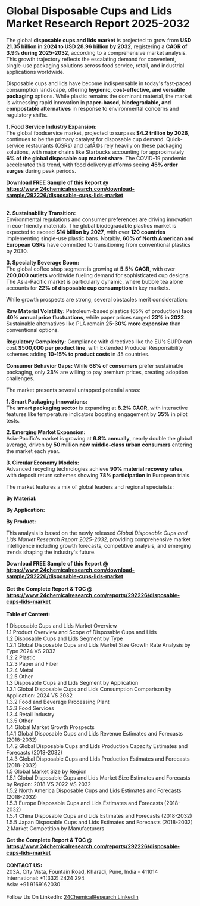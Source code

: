 <h1>Global Disposable Cups and Lids Market Research Report 2025-2032</h1><p>The global <strong>disposable cups and lids market</strong> is projected to grow from <strong>USD 21.35 billion in 2024 to USD 28.96 billion by 2032</strong>, registering a <strong>CAGR of 3.9% during 2025-2032</strong>, according to a comprehensive market analysis. This growth trajectory reflects the escalating demand for convenient, single-use packaging solutions across food service, retail, and industrial applications worldwide.</p><p>Disposable cups and lids have become indispensable in today's fast-paced consumption landscape, offering <strong>hygienic, cost-effective, and versatile packaging</strong> options. While plastic remains the dominant material, the market is witnessing rapid innovation in <strong>paper-based, biodegradable, and compostable alternatives</strong> in response to environmental concerns and regulatory shifts.</p><p><strong>1. Food Service Industry Expansion:</strong><br>
The global foodservice market, projected to surpass <strong>$4.2 trillion by 2026</strong>, continues to be the primary catalyst for disposable cup demand. Quick-service restaurants (QSRs) and cafÃ©s rely heavily on these packaging solutions, with major chains like Starbucks accounting for approximately <strong>6% of the global disposable cup market share</strong>. The COVID-19 pandemic accelerated this trend, with food delivery platforms seeing <strong>45% order surges</strong> during peak periods.</p><div><b>Download FREE Sample of this Report @ 
            <a href="https://www.24chemicalresearch.com/download-sample/292226/disposable-cups-lids-market">
            https://www.24chemicalresearch.com/download-sample/292226/disposable-cups-lids-market</a></b></div><br><p><strong>2. Sustainability Transition:</strong><br>
Environmental regulations and consumer preferences are driving innovation in eco-friendly materials. The global biodegradable plastics market is expected to exceed <strong>$14 billion by 2027</strong>, with over <strong>120 countries</strong> implementing single-use plastic bans. Notably, <strong>60% of North American and European QSRs</strong> have committed to transitioning from conventional plastics by 2030.</p><p><strong>3. Specialty Beverage Boom:</strong><br>
The global coffee shop segment is growing at <strong>5.5% CAGR</strong>, with over <strong>200,000 outlets</strong> worldwide fueling demand for sophisticated cup designs. The Asia-Pacific market is particularly dynamic, where bubble tea alone accounts for <strong>22% of disposable cup consumption</strong> in key markets.</p><p>While growth prospects are strong, several obstacles merit consideration:</p><p><strong>Raw Material Volatility:</strong> Petroleum-based plastics (65% of production) face <strong>40% annual price fluctuations</strong>, while paper prices surged <strong>23% in 2022</strong>. Sustainable alternatives like PLA remain <strong>25-30% more expensive</strong> than conventional options.</p><p><strong>Regulatory Complexity:</strong> Compliance with directives like the EU's SUPD can cost <strong>$500,000 per product line</strong>, with Extended Producer Responsibility schemes adding <strong>10-15% to product costs</strong> in 45 countries.</p><p><strong>Consumer Behavior Gaps:</strong> While <strong>68% of consumers</strong> prefer sustainable packaging, only <strong>23%</strong> are willing to pay premium prices, creating adoption challenges.</p><p>The market presents several untapped potential areas:</p><p><strong>1. Smart Packaging Innovations:</strong><br>
The <strong>smart packaging sector</strong> is expanding at <strong>8.2% CAGR</strong>, with interactive features like temperature indicators boosting engagement by <strong>35%</strong> in pilot tests.</p><p><strong>2. Emerging Market Expansion:</strong><br>
Asia-Pacific's market is growing at <strong>6.8% annually</strong>, nearly double the global average, driven by <strong>50 million new middle-class urban consumers</strong> entering the market each year.</p><p><strong>3. Circular Economy Models:</strong><br>
Advanced recycling technologies achieve <strong>90% material recovery rates</strong>, with deposit return schemes showing <strong>78% participation</strong> in European trials.</p><p>The market features a mix of global leaders and regional specialists:</p><p><strong>By Material:</strong></p><p><strong>By Application:</strong></p><p><strong>By Product:</strong></p><p>This analysis is based on the newly released <em>Global Disposable Cups and Lids Market Research Report 2025-2032</em>, providing comprehensive market intelligence including growth forecasts, competitive analysis, and emerging trends shaping the industry's future.</p><div><b>Download FREE Sample of this Report @ 
            <a href="https://www.24chemicalresearch.com/download-sample/292226/disposable-cups-lids-market">
            https://www.24chemicalresearch.com/download-sample/292226/disposable-cups-lids-market</a></b></div><br><div><b>Get the Complete Report & TOC @ 
            <a href="https://www.24chemicalresearch.com/reports/292226/disposable-cups-lids-market">
            https://www.24chemicalresearch.com/reports/292226/disposable-cups-lids-market</a></b></div><br>
            <b>Table of Content:</b><p>1 Disposable Cups and Lids Market Overview<br />
    1.1 Product Overview and Scope of Disposable Cups and Lids<br />
    1.2 Disposable Cups and Lids Segment by Type<br />
        1.2.1 Global Disposable Cups and Lids Market Size Growth Rate Analysis by Type 2024 VS 2032<br />
        1.2.2 Plastic<br />
        1.2.3 Paper and Fiber<br />
        1.2.4 Metal<br />
        1.2.5 Other<br />
    1.3 Disposable Cups and Lids Segment by Application<br />
        1.3.1 Global Disposable Cups and Lids Consumption Comparison by Application: 2024 VS 2032<br />
        1.3.2 Food and Beverage Processing Plant<br />
        1.3.3 Food Services<br />
        1.3.4 Retail Industry<br />
        1.3.5 Other<br />
    1.4 Global Market Growth Prospects<br />
        1.4.1 Global Disposable Cups and Lids Revenue Estimates and Forecasts (2018-2032)<br />
        1.4.2 Global Disposable Cups and Lids Production Capacity Estimates and Forecasts (2018-2032)<br />
        1.4.3 Global Disposable Cups and Lids Production Estimates and Forecasts (2018-2032)<br />
    1.5 Global Market Size by Region<br />
        1.5.1 Global Disposable Cups and Lids Market Size Estimates and Forecasts by Region: 2018 VS 2022 VS 2032<br />
        1.5.2 North America Disposable Cups and Lids Estimates and Forecasts (2018-2032)<br />
        1.5.3 Europe Disposable Cups and Lids Estimates and Forecasts (2018-2032)<br />
        1.5.4 China Disposable Cups and Lids Estimates and Forecasts (2018-2032)<br />
        1.5.5 Japan Disposable Cups and Lids Estimates and Forecasts (2018-2032)<br />
2 Market Competition by Manufacturers<br />
 </p><div><b>Get the Complete Report & TOC @ 
            <a href="https://www.24chemicalresearch.com/reports/292226/disposable-cups-lids-market">
            https://www.24chemicalresearch.com/reports/292226/disposable-cups-lids-market</a></b></div><br><b>CONTACT US:</b><br>
            203A, City Vista, Fountain Road, Kharadi, Pune, India - 411014<br>
            International: +1(332) 2424 294<br>
            Asia: +91 9169162030 <br><br>
            Follow Us On LinkedIn: <a href="https://www.linkedin.com/company/24chemicalresearch/">24ChemicalResearch LinkedIn</a>